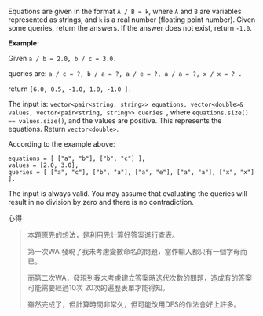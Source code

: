 Equations are given in the format `A / B = k`, where `A` and `B` are variables represented as strings, and `k` is a real number (floating point number). Given some queries, return the answers. If the answer does not exist, return `-1.0`.

**Example:**

Given `a / b = 2.0, b / c = 3.0.`

queries are: `a / c = ?, b / a = ?, a / e = ?, a / a = ?, x / x = ? .`

return `[6.0, 0.5, -1.0, 1.0, -1.0 ].`

The input is: `vector<pair<string, string>> equations, vector<double>& values, vector<pair<string, string>> queries `, where `equations.size() == values.size()`, and the values are positive. This represents the equations. Return `vector<double>`.

According to the example above:
```
equations = [ ["a", "b"], ["b", "c"] ],
values = [2.0, 3.0],
queries = [ ["a", "c"], ["b", "a"], ["a", "e"], ["a", "a"], ["x", "x"] ]. 
``` 

The input is always valid. You may assume that evaluating the queries will result in no division by zero and there is no contradiction.

心得

>本題原先的想法，是利用先計算好答案進行查表。
>
>第一次WA 發現了我未考慮變數命名的問題，當作輸入都只有一個字母而已。
>
>而第二次WA，發現到我未考慮建立答案時迭代次數的問題，造成有的答案可能需要經過10次 20次的遍歷表單才能得知。
>
>雖然完成了，但計算時間非常久，但可能改用DFS的作法會好上許多。
